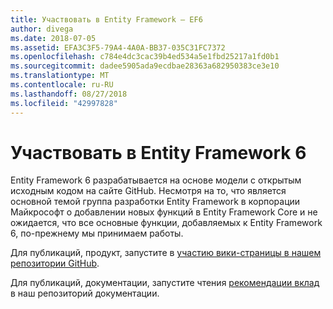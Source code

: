 ```yaml
---
title: Участвовать в Entity Framework — EF6
author: divega
ms.date: 2018-07-05
ms.assetid: EFA3C3F5-79A4-4A0A-BB37-035C31FC7372
ms.openlocfilehash: c784e4dc3cac39b4ed534a5e1fbd25217a1fd0b1
ms.sourcegitcommit: dadee5905ada9ecdbae28363a682950383ce3e10
ms.translationtype: MT
ms.contentlocale: ru-RU
ms.lasthandoff: 08/27/2018
ms.locfileid: "42997828"
---
```

# <a name="contribute-to-entity-framework-6"></a>Участвовать в Entity Framework 6
Entity Framework 6 разрабатывается на основе модели с открытым исходным кодом на сайте GitHub. Несмотря на то, что является основной темой группа разработки Entity Framework в корпорации Майкрософт о добавлении новых функций в Entity Framework Core и не ожидается, что все основные функции, добавляемых к Entity Framework 6, по-прежнему мы принимаем работы.

Для публикаций, продукт, запустите в [участию вики-страницы в нашем репозитории GitHub](https://github.com/aspnet/EntityFramework6/wiki/Contributing).

Для публикаций, документации, запустите чтения [рекомендации вклад](https://github.com/aspnet/EntityFramework.Docs/blob/master/CONTRIBUTING.md) в наш репозиторий документации.
